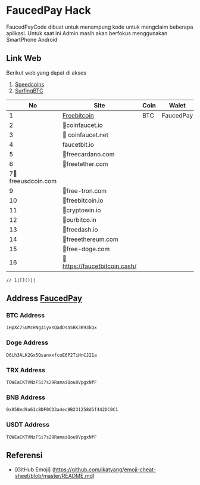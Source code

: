 # FaucedPay Hack

FaucedPayCode dibuat untuk menampung kode untuk mengclaim beberapa aplikasi. Untuk saat ini Admin masih akan berfokus menggunakan SmartPhone Android

## Link Web
Berikut web yang dapat di akses

1. [Speedcoins](http://auto.speedcoins.xyz)
2. [SurfingBTC](https://surfingbtc.cc?r=Abudu93)

No | Site    | Coin    | Walet   
---|---------|----------|-----------
1|[Freebitcoin](https://freebitcoin.io/)|BTC|FaucedPay
2|🚀coinfaucet.io||
3|🚀 coinfaucet.net||
4|faucetbit.io||
5|🚀freecardano.com||
6|🚀freetether.com||
7🚀freeusdcoin.com||
9|🚀free-tron.com||
10|🚀freebitcoin.io||
11|🚀cryptowin.io||
12|🚀ourbitco.in||
13|🚀freedash.io||
14|🚀freeethereum.com||
15|🚀free-doge.com||
16|🚀https://faucetbitcoin.cash/||


```{r, echo = FALSE }
// 1|[]()||
```
## Address [FaucedPay](https://faucetpay.io/?r=2178387)
### BTC Address
```
1HpXc7SUMcHNg3iyxsQadDsa5RK3K93kQx
```
### Doge Address
```
D6Lh3ALK2Gx5QsanxxfcoE6P2TiHnCJ21a
```
### TRX Address
```
TQWEaCKTVNzFSi7s29RamaiQou8VpgxNfF
```
### BNB Address
```
0x058ed9a61c8DF0CD3a4ec9B231258d5f442DC0C1
```
### USDT Address
```
TQWEaCKTVNzFSi7s29RamaiQou8VpgxNfF
```


## Referensi
- [GitHub Emoji] (https://github.com/ikatyang/emoji-cheat-sheet/blob/master/README.md)

